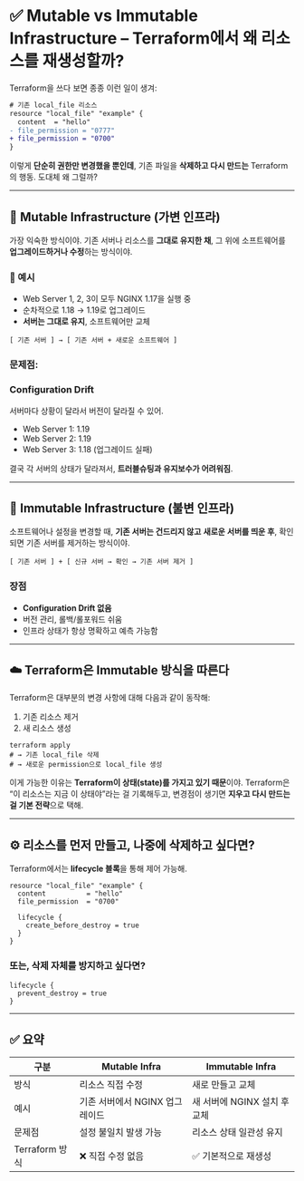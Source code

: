 
# ✅ Mutable vs Immutable Infrastructure – Terraform에서 왜 리소스를 재생성할까?

Terraform을 쓰다 보면 종종 이런 일이 생겨:

```diff
# 기존 local_file 리소스
resource "local_file" "example" {
  content  = "hello"
- file_permission = "0777"
+ file_permission = "0700"
}
```

이렇게 **단순히 권한만 변경했을 뿐인데**, 기존 파일을 **삭제하고 다시 만드는** Terraform의 행동.
도대체 왜 그럴까?

---

## 🔁 Mutable Infrastructure (가변 인프라)

가장 익숙한 방식이야. 기존 서버나 리소스를 **그대로 유지한 채**, 그 위에 소프트웨어를 **업그레이드하거나 수정**하는 방식이야.

### **📌 예시**

- Web Server 1, 2, 3이 모두 NGINX 1.17을 실행 중
- 순차적으로 1.18 → 1.19로 업그레이드
- **서버는 그대로 유지**, 소프트웨어만 교체

```
[ 기존 서버 ] → [ 기존 서버 + 새로운 소프트웨어 ]
```

### **문제점:** 

### Configuration Drift

서버마다 상황이 달라서 버전이 달라질 수 있어.

- Web Server 1: 1.19
- Web Server 2: 1.19
- Web Server 3: 1.18 (업그레이드 실패)

결국 각 서버의 상태가 달라져서, **트러블슈팅과 유지보수가 어려워짐**.

---

## 🧊 Immutable Infrastructure (불변 인프라)

소프트웨어나 설정을 변경할 때, **기존 서버는 건드리지 않고** **새로운 서버를 띄운 후**, 확인되면 기존 서버를 제거하는 방식이야.

```
[ 기존 서버 ] + [ 신규 서버 → 확인 → 기존 서버 제거 ]
```

### **장점**

- **Configuration Drift 없음**
- 버전 관리, 롤백/롤포워드 쉬움
- 인프라 상태가 항상 명확하고 예측 가능함

---

## ☁️ Terraform은 Immutable 방식을 따른다

Terraform은 대부분의 변경 사항에 대해 다음과 같이 동작해:

1. 기존 리소스 제거
2. 새 리소스 생성

```
terraform apply
# → 기존 local_file 삭제
# → 새로운 permission으로 local_file 생성
```

이게 가능한 이유는 **Terraform이 상태(state)를 가지고 있기 때문**이야.
Terraform은 “이 리소스는 지금 이 상태야”라는 걸 기록해두고, 변경점이 생기면 **지우고 다시 만드는 걸 기본 전략**으로 택해.

---

## ⚙️ 리소스를 먼저 만들고, 나중에 삭제하고 싶다면?

Terraform에서는 **lifecycle 블록**을 통해 제어 가능해.

```
resource "local_file" "example" {
  content          = "hello"
  file_permission  = "0700"

  lifecycle {
    create_before_destroy = true
  }
}
```

### 또는, 삭제 자체를 방지하고 싶다면?

```
lifecycle {
  prevent_destroy = true
}
```

---

## ✅ 요약

|**구분**|**Mutable Infra**|**Immutable Infra**|
|---|---|---|
|방식|리소스 직접 수정|새로 만들고 교체|
|예시|기존 서버에서 NGINX 업그레이드|새 서버에 NGINX 설치 후 교체|
|문제점|설정 불일치 발생 가능|리소스 상태 일관성 유지|
|Terraform 방식|❌ 직접 수정 없음|✅ 기본적으로 재생성|
